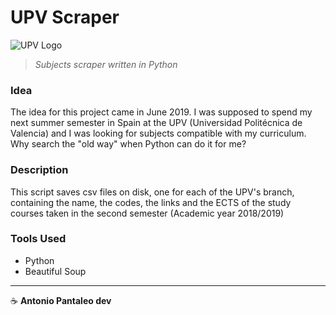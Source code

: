 # UPV Scraper

![UPV Logo](https://www.innoarea.com/wp-content/uploads/2019/08/UPV-Logo.png)

> _Subjects scraper written in Python_

### Idea

The idea for this project came in June 2019. I was supposed to spend my next summer semester in Spain at the UPV (Universidad Politécnica de Valencia) and I was looking for subjects compatible with my curriculum. Why search the "old way" when Python can do it for me?

### Description

This script saves csv files on disk, one for each of the UPV's branch, containing the name, the codes, the links and the ECTS of the study courses taken in the second semester (Academic year 2018/2019)

### Tools Used

- Python
- Beautiful Soup

---

☕ **Antonio Pantaleo dev**
